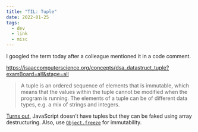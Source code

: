 ```yaml
---
title: "TIL: Tuple"
date: 2022-01-25
tags:
  - dev
  - link
  - misc
---
```


I googled the term today after a colleague mentioned it in a code comment.

https://isaaccomputerscience.org/concepts/dsa_datastruct_tuple?examBoard=all&stage=all

> A tuple is an ordered sequence of elements that is immutable, which means that the values within the tuple cannot be modified when the program is running. The elements of a tuple can be of different data types, e.g. a mix of strings and integers.

[Turns out](https://ntgard.medium.com/tuples-in-javascript-cd33321e5277), JavaScript doesn’t have tuples but they can be faked using array destructuring. Also, use [`Object.freeze`](https://stackoverflow.com/a/28998496/2382115) for immutability.
